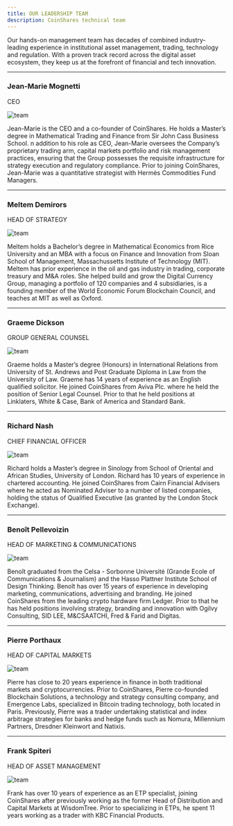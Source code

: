 ```yaml
---
title: OUR LEADERSHIP TEAM
description: CoinShares technical team 
---
```


Our hands-on management team has decades of combined industry-leading experience in institutional asset management, trading, technology and regulation. With a proven track record across the digital asset ecosystem, they keep us at the forefront of financial and tech innovation.

---

### Jean-Marie Mognetti

CEO

![team](/img/images/p1.png)

Jean-Marie is the CEO and a co-founder of CoinShares. He holds a Master’s degree in Mathematical Trading and Finance from Sir John Cass Business School. n addition to his role as CEO, Jean-Marie oversees the Company’s proprietary trading arm, capital markets portfolio and risk management practices, ensuring that the Group possesses the requisite infrastructure for strategy execution and regulatory compliance. Prior to joining CoinShares, Jean-Marie was a quantitative strategist with Hermès Commodities Fund Managers.

---

### Meltem Demirors

HEAD OF STRATEGY

![team](/img/images/p2.png)

Meltem holds a Bachelor’s degree in Mathematical Economics from Rice University and an MBA with a focus on Finance and Innovation from Sloan School of Management, Massachussetts Institute of Technology (MIT). Meltem has prior experience in the oil and gas industry in trading, corporate treasury and M&A roles. She helped build and grow the Digital Currency Group, managing a portfolio of 120 companies and 4 subsidiaries, is a founding member of the World Economic Forum Blockchain Council, and teaches at MIT as well as Oxford.

---

### Graeme Dickson

GROUP GENERAL COUNSEL

![team](/img/images/p3.png)

Graeme holds a Master’s degree (Honours) in International Relations from University of St. Andrews and Post Graduate Diploma in Law from the University of Law. Graeme has 14 years of experience as an English qualified solicitor. He joined CoinShares from Aviva Plc. where he held the position of Senior Legal Counsel. Prior to that he held positions at Linklaters, White & Case, Bank of America and Standard Bank.

---

### Richard Nash

CHIEF FINANCIAL OFFICER

![team](/img/images/p4.png)

Richard holds a Master’s degree in Sinology from School of Oriental and African Studies, University of London. Richard has 10 years of experience in chartered accounting. He joined CoinShares from Cairn Financial Advisers where he acted as Nominated Adviser to a number of listed companies, holding the status of Qualified Executive (as granted by the London Stock Exchange).

---

### Benoît Pellevoizin

HEAD OF MARKETING & COMMUNICATIONS

![team](/img/images/p5.png)

Benoît graduated from the Celsa - Sorbonne Université (Grande Ecole of Communications & Journalism) and the Hasso Plattner Institute School of Design Thinking. Benoît has over 15 years of experience in developing marketing, communications, advertising and branding. He joined CoinShares from the leading crypto hardware firm Ledger. Prior to that he has held positions involving strategy, branding and innovation with Ogilvy Consulting, SID LEE, M&CSAATCHI, Fred & Farid and Digitas.

---

### Pierre Porthaux

HEAD OF CAPITAL MARKETS

![team](/img/images/p6.png)

Pierre has close to 20 years experience in finance in both traditional markets and cryptocurrencies. Prior to CoinShares, Pierre co-founded Blockchain Solutions, a technology and strategy consulting company, and Emergence Labs, specialized in Bitcoin trading technology, both located in Paris. Previously, Pierre was a trader undertaking statistical and index arbitrage strategies for banks and hedge funds such as Nomura, Millennium Partners, Dresdner Kleinwort and Natixis.

---

### Frank Spiteri

HEAD OF ASSET MANAGEMENT

![team](/img/images/p7.png)

Frank has over 10 years of experience as an ETP specialist, joining CoinShares after previously working as the former Head of Distribution and Capital Markets at WisdomTree. Prior to specializing in ETPs, he spent 11 years working as a trader with KBC Financial Products.